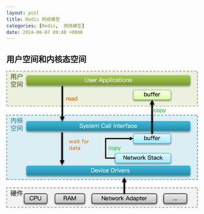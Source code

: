 ```yaml
---
layout: post
title: Redis 网络模型
categories: [Redis,  网络模型]
date: 2024-06-07 09:48 +0800
---
```


## 用户空间和内核态空间

<img src="../media/2024-06-07-redis-%E7%BA%BF%E7%A8%8B%E6%A8%A1%E5%9E%8B/image-20240607212500821.png" alt="image-20240607212500821" style="zoom:80%;" />
